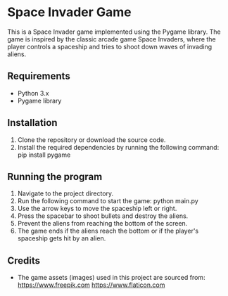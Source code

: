 
# Space Invader Game

This is a Space Invader game implemented using the Pygame library. The game is inspired by the classic arcade game Space Invaders, where the player controls a spaceship and tries to shoot down waves of invading aliens.

## Requirements

- Python 3.x
- Pygame library

## Installation

1. Clone the repository or download the source code.
2. Install the required dependencies by running the following command:
pip install pygame

## Running the program

1. Navigate to the project directory.
2. Run the following command to start the game:
python main.py
3. Use the arrow keys to move the spaceship left or right.
4. Press the spacebar to shoot bullets and destroy the aliens.
5. Prevent the aliens from reaching the bottom of the screen.
6. The game ends if the aliens reach the bottom or if the player's spaceship gets hit by an alien.


## Credits

- The game assets (images) used in this project are sourced from:
  https://www.freepik.com
  https://www.flaticon.com






